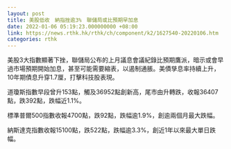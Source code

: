 ```yaml
---
layout: post
title: 美股低收　納指挫逾3%　聯儲局或比預期早加息
date: 2022-01-06 05:19:23.000000000 +08:00
link: https://news.rthk.hk/rthk/ch/component/k2/1627540-20220106.htm
categories: rthk
---
```


美股3大指數顯著下挫，聯儲局公布的上月議息會議紀錄比預期鷹派，暗示或會早過市場預期開始加息，甚至可能需要縮表，以遏制通脹。美債孳息率持續上升，10年期債息升穿1.7厘，打擊科技股表現。

道瓊斯指數早段曾升153點，觸及36952點創新高，尾市由升轉跌，收報36407點，跌392點，跌幅近1.1%。

標準普爾500指數收報4700點，跌92點，跌幅逾1.9%，創逾兩個月最大跌幅。

納斯達克指數收報15100點，跌522點，跌幅逾3.3%，創近1年以來最大單日跌幅。

